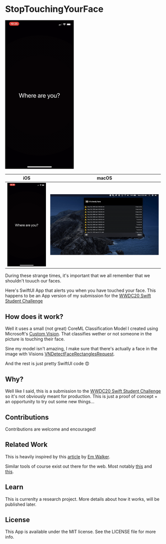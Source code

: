# StopTouchingYourFace

![](demo-ios.gif)

| iOS        | macOS |
| ------------- |-------------|
| ![](https://github.com/nerdsupremacist/StopTouchingYourFace/blob/master/demo-ios.gif?raw=true)      | ![](https://github.com/nerdsupremacist/StopTouchingYourFace/blob/master/demo-mac.gif?raw=true) |

During these strange times, it's important that we all remember that we shouldn't touuch our faces.

Here's SwiftUI App that alerts you when you have touched your face.
This happens to be an App version of my submission for the [WWDC20 Swift Student Challenge](https://developer.apple.com/wwdc20/swift-student-challenge/) 

## How does it work?

Well it uses a small (not great) CoreML Classification Model I created using Microsoft's [Custom Vision](https://www.customvision.ai). That classifies wether or not someone in the picture is touching their face.

Sine my model isn't amazing, I make sure that there's actually a face in the image with Visions [VNDetectFaceRectanglesRequest](https://developer.apple.com/documentation/vision/vndetectfacerectanglesrequest).

And the rest is just pretty SwiftUI code 😍

## Why?

Well like I said, this is a submission to the [WWDC20 Swift Student Challenge](https://developer.apple.com/wwdc20/swift-student-challenge/) so it's not obviously meant for production. This is just a proof of concept + an opportunity to try out some new things...

## Contributions
Contributions are welcome and encouraged!

## Related Work

This is heavily inspired by this [article](https://medium.com/microsoftazure/how-you-can-use-computer-vision-to-avoid-touching-your-face-34a426ffddfd) by [Em Walker](https://twitter.com/lazerwalker).

Similar tools of course exist out there for the web. Most notably [this](https://stopcorona.ai) and [this](https://donottouchyourface.com).

## Learn
This is currenlty a research project. More details about how it works, will be published later.

## License
This App is available under the MIT license. See the LICENSE file for more info.

